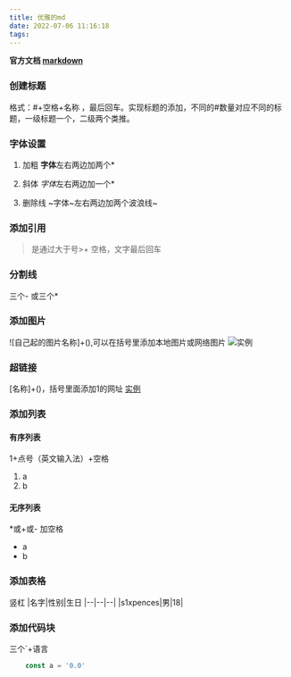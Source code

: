 ```yaml
---
title: 优雅的md
date: 2022-07-06 11:16:18
tags:
---
```

**官方文档 [markdown](https://markdown.com.cn/)**


### 创建标题
格式：#+空格+名称 ，最后回车。实现标题的添加，不同的#数量对应不同的标题，一级标题一个，二级两个类推。


### 字体设置
1. 加粗
**字体**左右两边加两个*

2. 斜体
*字体*左右两边加一个*

3. 删除线
~字体~左右两边加两个波浪线~


### 添加引用
> 是通过大于号>+ 空格，文字最后回车


### 分割线
三个- 或三个*


### 添加图片
![自己起的图片名称]+(),可以在括号里添加本地图片或网络图片
![实例](https://csfile.ossxrcloud.net/ydnImg/200X200/802dac9a93084_1641346280372.png)


### 超链接
[名称]+()，括号里面添加1的网址
[实例](https://markdown.com.cn/)


### 添加列表
#### 有序列表
1+点号（英文输入法）+空格
1. a
2. b
#### 无序列表
*或+或- 加空格
*  a
*  b


### 添加表格
竖杠
|名字|性别|生日
|--|--|--|
|s1xpences|男|18|


### 添加代码块
三个`+语言
```js
    const a = '0.0'
```
